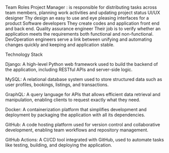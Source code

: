 Team Roles
Project Manager : is responsible for distributing tasks across team members, planning work activities and updating project status
UI/UX designer
Thy design an easy to use and eye pleasing interfaces for a product
Software developers
They create codes and application front end and back end.
Quality assurance engineer
Their job is to verify whether an application meets the requirements both functional and non-functional.
DevOperation engineers serve a link between unifying and automating changes quickly and keeping and application stable.

Technology Stack

Django: A high-level Python web framework used to build the backend of the application, including RESTful APIs and server-side logic.

MySQL: A relational database system used to store structured data such as user profiles, bookings, listings, and transactions.

GraphQL: A query language for APIs that allows efficient data retrieval and manipulation, enabling clients to request exactly what they need.

Docker: A containerization platform that simplifies development and deployment by packaging the application with all its dependencies.

GitHub: A code hosting platform used for version control and collaborative development, enabling team workflows and repository management.

GitHub Actions: A CI/CD tool integrated with GitHub, used to automate tasks like testing, building, and deploying the application.



